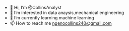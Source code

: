- 👋 Hi, I’m @CollinsAnalyst
- 👀 I’m interested in data anaysis,mechanical engineering
- 🌱 I’m currently learning machine learning
- 📫 How to reach me ngenocollins240@gmail.com
